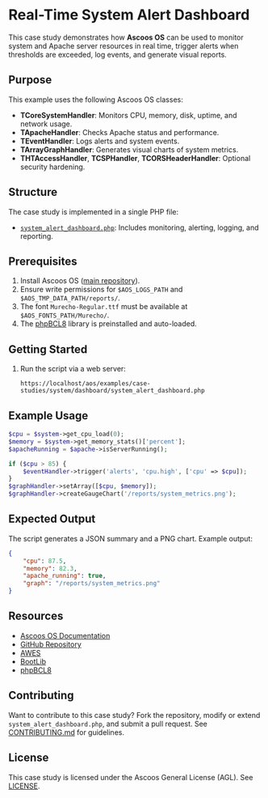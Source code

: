 # Real-Time System Alert Dashboard

This case study demonstrates how **Ascoos OS** can be used to monitor system and Apache server resources in real time, trigger alerts when thresholds are exceeded, log events, and generate visual reports.

## Purpose
This example uses the following Ascoos OS classes:
- **TCoreSystemHandler**: Monitors CPU, memory, disk, uptime, and network usage.
- **TApacheHandler**: Checks Apache status and performance.
- **TEventHandler**: Logs alerts and system events.
- **TArrayGraphHandler**: Generates visual charts of system metrics.
- **THTAccessHandler**, **TCSPHandler**, **TCORSHeaderHandler**: Optional security hardening.

## Structure
The case study is implemented in a single PHP file:
- [`system_alert_dashboard.php`](./system_alert_dashboard.php): Includes monitoring, alerting, logging, and reporting.

## Prerequisites
1. Install Ascoos OS ([main repository](https://github.com/ascoos/os)).
2. Ensure write permissions for `$AOS_LOGS_PATH` and `$AOS_TMP_DATA_PATH/reports/`.
3. The font `Murecho-Regular.ttf` must be available at `$AOS_FONTS_PATH/Murecho/`.
4. The [phpBCL8](https://github.com/ascoos/phpbcl8) library is preinstalled and auto-loaded.

## Getting Started
1. Run the script via a web server:
   ```
   https://localhost/aos/examples/case-studies/system/dashboard/system_alert_dashboard.php
   ```

## Example Usage
```php
$cpu = $system->get_cpu_load(0);
$memory = $system->get_memory_stats()['percent'];
$apacheRunning = $apache->isServerRunning();

if ($cpu > 85) {
    $eventHandler->trigger('alerts', 'cpu.high', ['cpu' => $cpu]);
}
$graphHandler->setArray([$cpu, $memory]);
$graphHandler->createGaugeChart('/reports/system_metrics.png');
```

## Expected Output
The script generates a JSON summary and a PNG chart. Example output:
```json
{
    "cpu": 87.5,
    "memory": 82.3,
    "apache_running": true,
    "graph": "/reports/system_metrics.png"
}
```

## Resources
- [Ascoos OS Documentation](/docs/)
- [GitHub Repository](https://github.com/ascoos/os)
- [AWES](https://awes.ascoos.com)
- [BootLib](https://github.com/ascoos/bootlib)
- [phpBCL8](https://github.com/ascoos/phpbcl8)

## Contributing
Want to contribute to this case study? Fork the repository, modify or extend `system_alert_dashboard.php`, and submit a pull request. See [CONTRIBUTING.md](/CONTRIBUTING.md) for guidelines.

## License
This case study is licensed under the Ascoos General License (AGL). See [LICENSE](/LICENSE.md).
